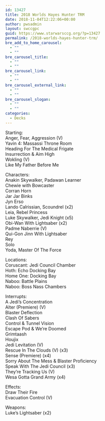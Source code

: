 ```yaml
---
id: 13427
title: 2018 Worlds Hayes Hunter TRM
date: 2018-11-04T12:22:06+00:00
author: pwsadmin
layout: swccgpc
guid: https://www.starwarsccg.org/?p=13427
permalink: /2018-worlds-hayes-hunter-trm/
bre_add_to_home_carousel:
  - ""
  - ""
bre_carousel_title:
  - ""
  - ""
bre_carousel_link:
  - ""
  - ""
bre_carousel_external_link:
  - ""
  - ""
bre_carousel_slogan:
  - ""
  - ""
categories:
  - Decks
---
```

Starting:  
Anger, Fear, Aggression (V)  
Yavin 4: Massassi Throne Room  
Heading For The Medical Frigate  
Insurrection & Aim High  
Wokling (V)  
Like My Father Before Me

Characters:  
Anakin Skywalker, Padawan Learner  
Chewie with Bowcaster  
Corran Horn  
Jar Jar Binks  
Jyn Erso  
Lando Calrissian, Scoundrel (x2)  
Leia, Rebel Princess  
Luke Skywalker, Jedi Knight (x5)  
Obi-Wan With Lightsaber (x2)  
Padme Naberrie (V)  
Qui-Gon Jinn With Lightsaber  
Rey  
Solo  
Yoda, Master Of The Force

Locations:  
Coruscant: Jedi Council Chamber  
Hoth: Echo Docking Bay  
Home One: Docking Bay  
Naboo: Battle Plains  
Naboo: Boss Nass Chambers

Interrupts:  
A Jedi&#8217;s Concentration  
Alter (Premiere) (V)  
Blaster Deflection  
Clash Of Sabers  
Control & Tunnel Vision  
Escape Pod & We&#8217;re Doomed  
Grimtaash  
Houjix  
Jedi Levitation (V)  
Rescue In The Clouds (V) (x3)  
Sense (Premiere) (x4)  
Sorry About The Mess & Blaster Proficiency  
Speak With The Jedi Council (x3)  
They&#8217;re Tracking Us (V)  
Wesa Gotta Grand Army (x4)

Effects:  
Draw Their Fire  
Evacuation Control (V)

Weapons:  
Luke&#8217;s Lightsaber (x2)